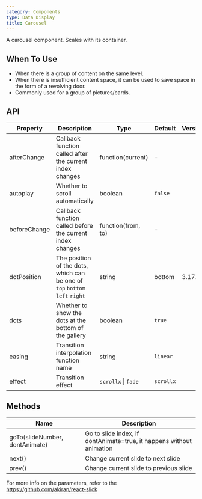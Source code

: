 ```yaml
---
category: Components
type: Data Display
title: Carousel
---
```


A carousel component. Scales with its container.

## When To Use

- When there is a group of content on the same level.
- When there is insufficient content space, it can be used to save space in the form of a revolving door.
- Commonly used for a group of pictures/cards.

## API

| Property | Description | Type | Default | Version |
| -------- | ----------- | ---- | ------- | ------- |
| afterChange | Callback function called after the current index changes | function(current) | - | |
| autoplay | Whether to scroll automatically | boolean | `false` | |
| beforeChange | Callback function called before the current index changes | function(from, to) | - | |
| dotPosition | The position of the dots, which can be one of `top` `bottom` `left` `right` | string | bottom | 3.17.0 |
| dots | Whether to show the dots at the bottom of the gallery | boolean | `true` | |
| easing | Transition interpolation function name | string | `linear` | |
| effect | Transition effect | `scrollx` \| `fade` | `scrollx` | |

## Methods

| Name | Description |
| ---- | ----------- |
| goTo(slideNumber, dontAnimate) | Go to slide index, if dontAnimate=true, it happens without animation |
| next() | Change current slide to next slide |
| prev() | Change current slide to previous slide |

For more info on the parameters, refer to the <https://github.com/akiran/react-slick>
